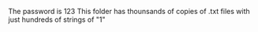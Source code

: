 The password is 123
This folder has thounsands of copies of .txt files with just hundreds of strings of "1"

